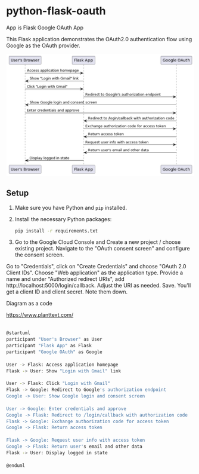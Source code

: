 # python-flask-oauth

App is Flask Google OAuth App

This Flask application demonstrates the OAuth2.0 authentication flow using Google as the OAuth provider.

![application](images/app.png)

## Setup

1. Make sure you have Python and `pip` installed.

2. Install the necessary Python packages:
   ```bash
   pip install -r requirements.txt
    ```

3. Go to the Google Cloud Console and Create a new project / choose existing project. Navigate to the "OAuth consent screen" and configure the consent screen.

Go to "Credentials", click on "Create Credentials" and choose "OAuth 2.0 Client IDs".
Choose "Web application" as the application type.
Provide a name and under "Authorized redirect URIs", add http://localhost:5000/login/callback. Adjust the URI as needed.
Save. You'll get a client ID and client secret. Note them down.


Diagram as a code

https://www.planttext.com/


```bash

@startuml
participant "User's Browser" as User
participant "Flask App" as Flask
participant "Google OAuth" as Google

User -> Flask: Access application homepage
Flask -> User: Show "Login with Gmail" link

User -> Flask: Click "Login with Gmail"
Flask -> Google: Redirect to Google's authorization endpoint
Google -> User: Show Google login and consent screen

User -> Google: Enter credentials and approve
Google -> Flask: Redirect to /login/callback with authorization code
Flask -> Google: Exchange authorization code for access token
Google -> Flask: Return access token

Flask -> Google: Request user info with access token
Google -> Flask: Return user's email and other data
Flask -> User: Display logged in state

@enduml

```